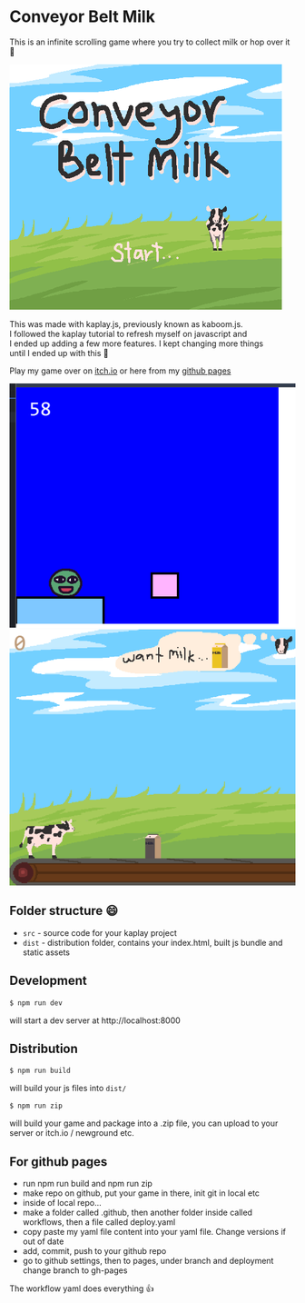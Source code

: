 # Conveyor Belt Milk

This is an infinite scrolling game where you try to collect milk or hop over it 🥛

![Title Screen](/public/sprites/title.png)

This was made with kaplay.js, previously known as kaboom.js. \
I followed the kaplay tutorial to refresh myself on javascript and \
I ended up adding a few more features. I kept changing more things \
until I ended up with this 🐄

Play my game over on [itch.io](https://plantainchip.itch.io/conveyor-belt-milk) 
or here from my [github pages](https://plantainchip.github.io/conveyor_belt_milk/)


![first](/public/sprites/tutorial_sc.png) ![second](/public/sprites/screenshot.png)










## Folder structure 😄

- `src` - source code for your kaplay project
- `dist` - distribution folder, contains your index.html, built js bundle and static assets


## Development

```sh
$ npm run dev
```

will start a dev server at http://localhost:8000

## Distribution

```sh
$ npm run build
```

will build your js files into `dist/`

```sh
$ npm run zip
```

will build your game and package into a .zip file, you can upload to your server or itch.io / newground etc.

## For github pages
- run npm run build and npm run zip
- make repo on github, put your game in there, init git in local etc
- inside of local repo...
- make a folder called .github, then another folder inside called workflows, then a file called deploy.yaml
- copy paste my yaml file content into your yaml file. Change versions if out of date
- add, commit, push to your github repo
- go to github settings, then to pages, under branch and deployment change branch to gh-pages

The workflow yaml does everything 👍
